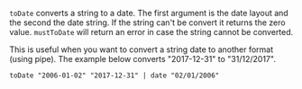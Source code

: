 `toDate` converts a string to a date. The first argument is the date layout and
the second the date string. If the string can't be convert it returns the zero
value.
`mustToDate` will return an error in case the string cannot be converted.

This is useful when you want to convert a string date to another format
(using pipe). The example below converts "2017-12-31" to "31/12/2017".

```
toDate "2006-01-02" "2017-12-31" | date "02/01/2006"
```